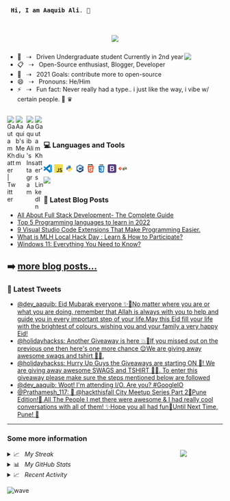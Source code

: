 
<pre> <b>Hi, I am Aaquib Ali</b>. 👋</pre>

<h1 align="center">
  <a href="#">
    <img src="https://readme-typing-svg.herokuapp.com/?lines=Never,+really+had+a+type...;i+just+like+the+way...;i+vibe+w/+certain+people+♛&center=true&size=20">
  </a>
</h1>

<img align="right" width=90px src="https://media.giphy.com/media/zJ3V6Ot51H8Y0/giphy.gif">

- 🔭 &nbsp; ⇢  &nbsp; Driven Undergraduate student Currently in 2nd year 
- 📋 &nbsp; ⇢  &nbsp; Open-Source enthusiast, Blogger, Developer
- 🤝 &nbsp; ⇢  &nbsp; 2021 Goals: contribute more to open-source 
- 😄 &nbsp; ⇢  &nbsp; Pronouns: He/Him
- ⚡ &nbsp; ⇢  &nbsp; Fun fact: Never really had a type.. i just like the way, i vibe w/ certain people. 🖤 ♛

<br>
 

<a href="https://twitter.com/dev_aaquib">
<img align="left" alt="Gautam Khatter | Twitter" width="20px" src="https://raw.githubusercontent.com/peterthehan/peterthehan/master/assets/twitter.svg" title="Follow me on Twitter" />
   

<a href ="https://aaquibdev.medium.com/">
<img align="left" alt="Aaquib's Medium" width="25px" src="https://edent.github.io/SuperTinyIcons/images/svg/medium.svg" title="Read my articles on Medium" />
 
  
<a href="https://instagram.com/ali.aaquib_">
<img align="left" src="https://raw.githubusercontent.com/rahuldkjain/github-profile-readme-generator/master/src/images/icons/Social/instagram.svg" alt="Aaquib Ali's Instagram" width="20" title="Follow me on Instagram"/>

        
<a href="https://www.linkedin.com/in/aaquib-ali">
<img align="left" alt="Gautam Khatter's LinkedIn" width="20px" src="https://raw.githubusercontent.com/peterthehan/peterthehan/master/assets/linkedin.svg" title="Connect with me on LinkedIn" />
 
 
</a>
<br>
<br>


### 💻 Languages and Tools

<code><img height="20" src="https://raw.githubusercontent.com/github/explore/80688e429a7d4ef2fca1e82350fe8e3517d3494d/topics/visual-studio-code/visual-studio-code.png"></code>
<code><img height="20" src="https://raw.githubusercontent.com/github/explore/80688e429a7d4ef2fca1e82350fe8e3517d3494d/topics/javascript/javascript.png"></code>
<code><img height="20" src="https://raw.githubusercontent.com/github/explore/80688e429a7d4ef2fca1e82350fe8e3517d3494d/topics/python/python.png"></code>
<code><img height="20" src="https://raw.githubusercontent.com/github/explore/80688e429a7d4ef2fca1e82350fe8e3517d3494d/topics/cpp/cpp.png"></code>
<code><img height = "20" src = "https://raw.githubusercontent.com/github/explore/80688e429a7d4ef2fca1e82350fe8e3517d3494d/topics/html/html.png"></code>
<code><img height = "20" src = "https://raw.githubusercontent.com/github/explore/80688e429a7d4ef2fca1e82350fe8e3517d3494d/topics/css/css.png"></code>
<code><img height = "20" src = "https://raw.githubusercontent.com/github/explore/80688e429a7d4ef2fca1e82350fe8e3517d3494d/topics/bootstrap/bootstrap.png"></code>
<code><img height="20" src="https://raw.githubusercontent.com/github/explore/80688e429a7d4ef2fca1e82350fe8e3517d3494d/topics/git/git.png"></code>
<code> <img height="20" src="https://www.freepnglogos.com/uploads/logo-mysql-png/logo-mysql-mysql-logo-png-images-are-download-crazypng-21.png"> </code>
------------------

### 📕 Latest Blog Posts
<!-- BLOG-POST-LIST:START -->
- [All About Full Stack Development- The Complete Guide](https://enlear.academy/all-about-full-stack-development-the-complete-guide-3eab236046d9?source=rss-ab31787d3f79------2)
- [Top 5 Programming languages to learn in 2022](https://enlear.academy/top-5-programming-languages-to-learn-in-2022-27f5d21ca6bc?source=rss-ab31787d3f79------2)
- [9 Visual Studio Code Extensions That Make Programming Easier.](https://medium.com/geekculture/9-visual-studio-code-extensions-that-make-programming-easier-6bbdacc15b6?source=rss-ab31787d3f79------2)
- [What is MLH Local Hack Day : Learn &amp; How to Participate?](https://aaquibdev.medium.com/what-is-mlh-local-hack-day-learn-how-to-participate-daf84fde173c?source=rss-ab31787d3f79------2)
- [Windows 11: Everything You Need to Know?](https://aaquibdev.medium.com/windows-11-everything-you-need-to-know-9b82d308f062?source=rss-ab31787d3f79------2)
<!-- BLOG-POST-LIST:END -->

  
➡️ [more blog posts...](https://aaquibdev.medium.com/)
------------------

### 📱 Latest Tweets

<!-- TWITTER:START -->
- [@dev_aaquib: Eid Mubarak everyone ✨🌛No matter where you are or what you are doing, remember that Allah is always with you to help and guide you in every important step of your life.May this Eid fill your life with the brightest of colours. wishing you and your family a very happy Eid!](https://twitter.com/dev_aaquib/status/1521392731712475136)
- [@holidayhackss: Another Giveaway is here 💥🥳If you missed out on the previous one then here&#39;s one more chance 😌We are giving away awesome swags and tshirt 🤟🏻.](https://twitter.com/holidayhackss/status/1519000975956058112)
- [@holidayhackss: Hurry Up Guys the Giveaways are starting ON 🥳! We are giving away awesome SWAGS and TSHIRT 🤟🏻. To enter this giveaway please make sure the steps mentioned below are followed](https://twitter.com/holidayhackss/status/1517946182302978049)
- [@dev_aaquib: Woot! I&#39;m attending I/O. Are you?  #GoogleIO](https://twitter.com/dev_aaquib/status/1517146174310207488)
- [@Prathamesh_117: 🚀 @hackthisfall City Meetup Series Part 2📍Pune Edition!💙 All The People I met there were awesome &amp; I had really cool conversations with all of them! ✨Hope you all had fun🙌Until Next Time, Pune! 👋](https://twitter.com/Prathamesh_117/status/1516403207894827014)
<!-- TWITTER:END -->
  
------------------
  
### Some more information 

 <img align="right" width=100px src="https://media.giphy.com/media/YMXLTqI8MWFoEK5vwn/giphy.gif">
 

<details>
  <summary> 📈 &nbsp; <i>My Streak</i></summary>
  

  [![GitHub Streak](http://github-readme-streak-stats.herokuapp.com?user=devaaquib&theme=dracula&hide_border=true)](https://git.io/streak-stats)
</details>
 
  <details>
   <summary> 📊 &nbsp; <i>My GitHub Stats</i></summary>
    
  
 [![Gautam's GitHub stats](https://github-readme-stats.vercel.app/api?username=devaaquib&show_icons=true&theme=dracula&count_private=true)](https://github.com/anuraghazra/github-readme-stats)
 </details>

    
  <details>
  <summary> 📈 &nbsp; <i>Recent Activity</i></summary>
    
   <!--START_SECTION:activity-->
1. 🗣 Commented on [#771](https://github.com/SauravMukherjee44/Aec-Library-Website/issues/771) in [SauravMukherjee44/Aec-Library-Website](https://github.com/SauravMukherjee44/Aec-Library-Website)
2. 🗣 Commented on [#839](https://github.com/SauravMukherjee44/Aec-Library-Website/issues/839) in [SauravMukherjee44/Aec-Library-Website](https://github.com/SauravMukherjee44/Aec-Library-Website)
3. 🎉 Merged PR [#835](https://github.com/SauravMukherjee44/Aec-Library-Website/pull/835) in [SauravMukherjee44/Aec-Library-Website](https://github.com/SauravMukherjee44/Aec-Library-Website)
4. ❗️ Closed issue [#834](https://github.com/SauravMukherjee44/Aec-Library-Website/issues/834) in [SauravMukherjee44/Aec-Library-Website](https://github.com/SauravMukherjee44/Aec-Library-Website)
5. 🗣 Commented on [#826](https://github.com/SauravMukherjee44/Aec-Library-Website/issues/826) in [SauravMukherjee44/Aec-Library-Website](https://github.com/SauravMukherjee44/Aec-Library-Website)
   <!--END_SECTION:activity-->
---
 </details>   

<!---
devaaquib/devaaquib is a ✨ special ✨ repository because its `README.md` (this file) appears on your GitHub profile.
You can click the Preview link to take a look at your changes.
--->

![wave](https://user-images.githubusercontent.com/29425781/154565641-d52e2a87-7a1b-4323-a9c0-57a853ca06ef.png)
